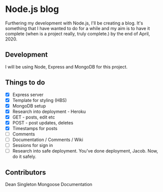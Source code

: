 # Node.js blog

Furthering my development with Node.js, I'll be creating a blog. It's something that I have wanted to do for a while and my aim is to have it complete (when is a project really, truly complete.) by the end of April, 2020.

## Development

I will be using Node, Express and MongoDB for this project.

## Things to do

- [x] Express server
- [x] Template for styling (HBS)
- [x] MongoDB setup
- [x] Research into deployment - Heroku
- [x] GET - posts, edit etc
- [x] POST - post updates, deletes
- [x] Timestamps for posts
- [ ] Comments
- [ ] Documentation / Comments / Wiki
- [ ] Sessions for sign in
- [ ] Research into safe deployment. You've done deployment, Jacob. Now, do it safely.

## Contributors

Dean Singleton
Mongoose Documentation
